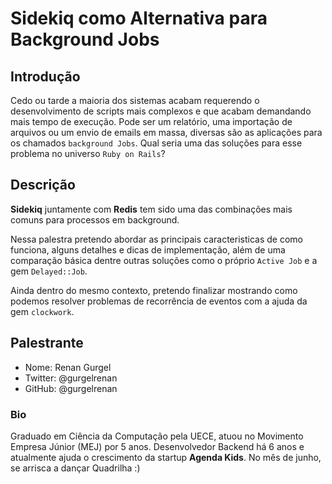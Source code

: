 # Sidekiq como Alternativa para Background Jobs

## Introdução

Cedo ou tarde a maioria dos sistemas acabam requerendo o desenvolvimento de scripts mais complexos e que acabam demandando mais tempo de execução. Pode ser um relatório, uma importação de arquivos ou um envio de emails em massa, diversas são as aplicações para os chamados `background Jobs`. Qual seria uma das soluções para esse problema no universo `Ruby on Rails`?

## Descrição

**Sidekiq** juntamente com **Redis** tem sido uma das combinações mais comuns para processos em background.

Nessa palestra pretendo abordar as principais caracteristicas de como funciona, alguns detalhes e dicas de implementação, além de uma comparação básica dentre outras soluções como o próprio `Active Job` e a gem `Delayed::Job`.

Ainda dentro do mesmo contexto, pretendo finalizar mostrando como podemos resolver problemas de recorrência de eventos com a ajuda da gem `clockwork`.

## Palestrante
- Nome: Renan Gurgel
- Twitter: @gurgelrenan
- GitHub: @gurgelrenan

### Bio

Graduado em Ciência da Computação pela UECE, atuou no Movimento Empresa Júnior (MEJ) por 5 anos. Desenvolvedor Backend há 6 anos e atualmente ajuda o crescimento da startup **Agenda Kids**. No mês de junho, se arrisca a dançar Quadrilha :)

